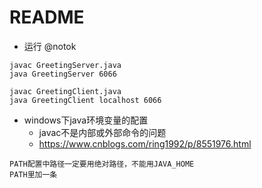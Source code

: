 # README

- 运行 @notok

```
javac GreetingServer.java 
java GreetingServer 6066

javac GreetingClient.java 
java GreetingClient localhost 6066
```


- windows下java环境变量的配置 
    - javac不是内部或外部命令的问题
    - https://www.cnblogs.com/ring1992/p/8551976.html

```
PATH配置中路径一定要用绝对路径，不能用JAVA_HOME
PATH里加一条
```
